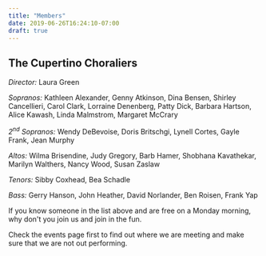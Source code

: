 ```yaml
---
title: "Members"
date: 2019-06-26T16:24:10-07:00
draft: true
---
```


## The Cupertino Choraliers

*Director:*
Laura  Green

*Sopranos:*
Kathleen Alexander, Genny Atkinson, Dina Bensen, Shirley Cancellieri, Carol Clark, Lorraine Denenberg, Patty Dick, Barbara Hartson, Alice Kawash, Linda Malmstrom, Margaret McCrary

*2<sup>nd</sup> Sopranos:*
Wendy DeBevoise, Doris Britschgi, Lynell Cortes, Gayle Frank, Jean Murphy

*Altos:*
Wilma Brisendine, Judy Gregory, Barb Hamer, Shobhana Kavathekar, Marilyn Walthers, Nancy Wood, Susan Zaslaw

*Tenors:*
Sibby Coxhead, Bea Schadle

*Bass:*
Gerry Hanson, John Heather, David Norlander, Ben Roisen, Frank Yap


If you know someone in the list above and are free on a Monday
morning, why don't you join us and join in the fun.

Check the events page first to find out where we are meeting and make sure that we are not out performing.
